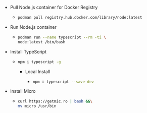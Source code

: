 - Pull Node.js container for Docker Registry
	- ```bash
	  podman pull registry.hub.docker.com/library/node:latest
	  ```
- Run Node.js container
	- ``` bash
	  podman run --name typescript --rm -ti \
	  node:latest /bin/bash
	  ```
- Install TypeScript
	- ``` bash
	  npm i typescript -g
	  ```
		- Local Install
			- ```bash
			  npm i typescript --save-dev
			  ```
- Install Micro
	- ``` bash
	  curl https://getmic.ro | bash &&\
	  mv micro /usr/bin
	  ```
